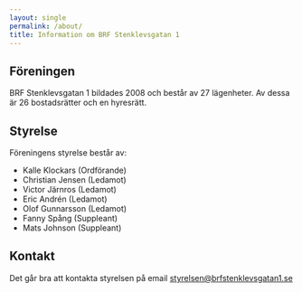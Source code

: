 ```yaml
---
layout: single
permalink: /about/
title: Information om BRF Stenklevsgatan 1
---
```

## Föreningen
BRF Stenklevsgatan 1 bildades 2008 och består av 27 lägenheter. Av dessa är 26 bostadsrätter och en hyresrätt. 

## Styrelse
Föreningens styrelse består av:
- Kalle Klockars (Ordförande)
- Christian Jensen (Ledamot)
- Victor Järnros (Ledamot)
- Eric Andrén (Ledamot)
- Olof Gunnarsson (Ledamot)
- Fanny Spång (Suppleant)
- Mats Johnson (Suppleant)

## Kontakt
Det går bra att kontakta styrelsen på email <styrelsen@brfstenklevsgatan1.se>

